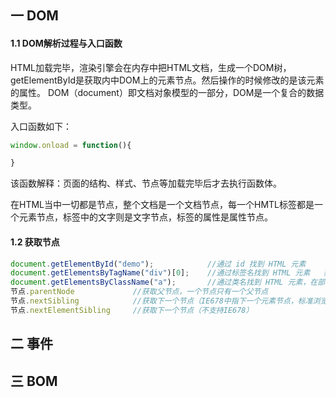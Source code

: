 ## 一 DOM
#### 1.1 DOM解析过程与入口函数
HTML加载完毕，渲染引擎会在内存中把HTML文档，生成一个DOM树，getElementById是获取内中DOM上的元素节点。然后操作的时候修改的是该元素的属性。
DOM（document）即文档对象模型的一部分，DOM是一个复合的数据类型。

入口函数如下：
```javascript
window.onload = function(){ 

}
```
该函数解释：页面的结构、样式、节点等加载完毕后才去执行函数体。

在HTML当中一切都是节点，整个文档是一个文档节点，每一个HMTL标签都是一个元素节点，标签中的文字则是文字节点，标签的属性是属性节点。
#### 1.2 获取节点
```javascript
document.getElementById("demo");            //通过 id 找到 HTML 元素
document.getElementsByTagName("div")[0];    //通过标签名找到 HTML 元素	获得的是标签伪数组
document.getElementsByClassName("a");       //通过类名找到 HTML 元素，在部分IE中无效
节点.parentNode             //获取父节点，一个节点只有一个父节点
节点.nextSibling            //获取下一个节点（IE678中指下一个元素节点，标准浏览器包括空文档和换行节点）	
节点.nextElementSibling     //获取下一个节点（不支持IE678）	
```

## 二 事件

## 三 BOM